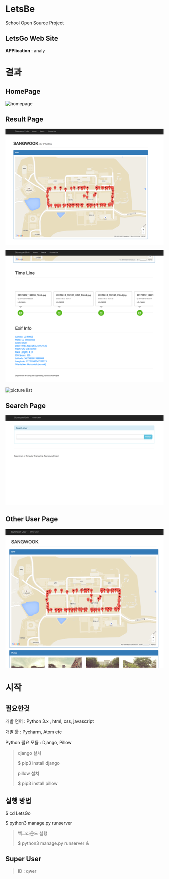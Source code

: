 # LetsBe
School Open Source Project



## LetsGo Web Site

**APPlication** : analy



# 결과

## HomePage

![homepage](https://github.com/tkddnr924/LetsBe/blob/master/resultImage/homepage.png)

## Result Page

![resultpage](https://github.com/tkddnr924/LetsBe/blob/master/resultImage/resultpage.png)



![resultpage2](https://github.com/tkddnr924/LetsBe/blob/master/resultImage/resultpage2.png)



![picture list](https://github.com/tkddnr924/LetsBe/blob/master/resultImage/pictureListpage.png)



## Search Page

![searchpage](https://github.com/tkddnr924/LetsBe/blob/master/resultImage/searchpage.png)



## Other User Page

![otheruser](https://github.com/tkddnr924/LetsBe/blob/master/resultImage/otherUserpage.png)



# 시작

## 필요한것

개발 언어 : Python 3.x , html, css, javascript

개발 툴 : Pycharm, Atom etc

Python 필요 모듈 : Django, Pillow

> django 설치
>
> $ pip3 install django
>
> pillow 설치
>
> $ pip3 install pillow



## 실행 방법

$ cd LetsGo

$ python3 manage.py runserver

> 백그라운드 실행
>
> $ python3 manage.py runserver &



## Super User

> ID : qwer
